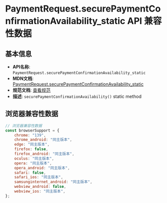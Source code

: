 # PaymentRequest.securePaymentConfirmationAvailability_static API 兼容性数据

## 基本信息

- **API名称**: `PaymentRequest.securePaymentConfirmationAvailability_static`
- **MDN文档**: [PaymentRequest.securePaymentConfirmationAvailability_static](https://developer.mozilla.org/docs/Web/API/PaymentRequest/securePaymentConfirmationAvailability_static)
- **规范文档**: [查看规范](https://www.w3.org/TR/secure-payment-confirmation/#dom-paymentrequest-securepaymentconfirmationavailability)
- **描述**: `securePaymentConfirmationAvailability()` static method

## 浏览器兼容性数据

```javascript
// 浏览器兼容性数据
const browserSupport = {
    chrome: "139",
    chrome_android: "同主版本",
    edge: "同主版本",
    firefox: false,
    firefox_android: "同主版本",
    oculus: "同主版本",
    opera: "同主版本",
    opera_android: "同主版本",
    safari: false,
    safari_ios: "同主版本",
    samsunginternet_android: "同主版本",
    webview_android: false,
    webview_ios: "同主版本",
};

```

